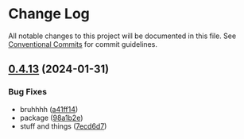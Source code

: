 # Change Log

All notable changes to this project will be documented in this file.
See [Conventional Commits](https://conventionalcommits.org) for commit guidelines.

## [0.4.13](https://github.com/CordXApp/node-sdk/compare/v0.4.0...v0.4.13) (2024-01-31)

### Bug Fixes

-   bruhhhh ([a41ff14](https://github.com/CordXApp/node-sdk/commit/a41ff14da52232585fe1401d6effe50a65fbdb6d))
-   package ([98a1b2e](https://github.com/CordXApp/node-sdk/commit/98a1b2e3b2ea5970755b6865aa0863efcb2c1b92))
-   stuff and things ([7ecd6d7](https://github.com/CordXApp/node-sdk/commit/7ecd6d7e27ee94f4201021fe28000d62a9d8b0ee))
